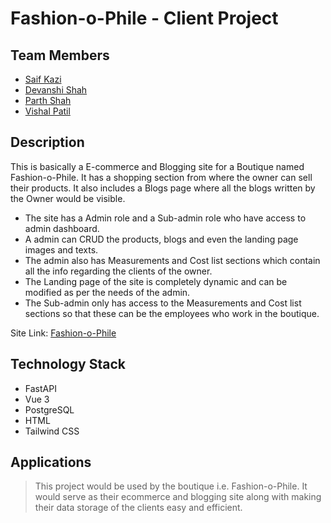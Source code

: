 # Fashion-o-Phile - Client Project

## Team Members
- [Saif Kazi](https://github.com/Saif807380)
- [Devanshi Shah](https://github.com/Devanshi1500)
- [Parth Shah](https://github.com/Parth576)
- [Vishal Patil](https://github.com/SpecTEviL)


## Description

This is basically a E-commerce and Blogging site for a Boutique named Fashion-o-Phile. It has a shopping section from where the owner can sell their products. It also includes a Blogs page where all the blogs written by the Owner would be visible.

- The site has a Admin role and a Sub-admin role who have access to admin dashboard. 
- A admin can CRUD the products, blogs and even the landing page images and texts.
- The admin also has Measurements and Cost list sections which contain all the info regarding the clients of the owner.
- The Landing page of the site is completely dynamic and can be modified as per the needs of the admin.
- The Sub-admin only has access to the Measurements and Cost list sections so that these can be the employees who work in the boutique.


Site Link: [Fashion-o-Phile](https://fashion-o-phile.netlify.app)


## Technology Stack
- FastAPI
- Vue 3
- PostgreSQL
- HTML
- Tailwind CSS

## Applications
> This project would be used by the boutique i.e. Fashion-o-Phile. It would serve as their ecommerce and blogging site along with making their data storage of the clients easy and efficient.
